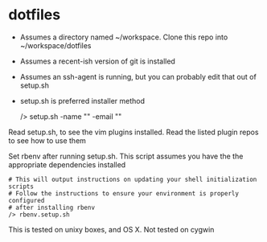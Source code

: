 # dotfiles

* Assumes a directory named ~/workspace. Clone this repo into ~/workspace/dotfiles
* Assumes a recent-ish version of git is installed 
* Assumes an ssh-agent is running, but you can probably edit that out of setup.sh
* setup.sh is preferred installer method
    
    /> setup.sh -name "<Name to use for commits>" -email "<email for git commits>"
    
Read setup.sh, to see the vim plugins installed. Read the listed plugin repos to see how to use them

Set rbenv after running setup.sh. This script assumes you have the the appropriate dependencies installed

    # This will output instructions on updating your shell initialization scripts
    # Follow the instructions to ensure your environment is properly configured
    # after installing rbenv
    /> rbenv.setup.sh

This is tested on unixy boxes, and OS X. Not tested on cygwin 
